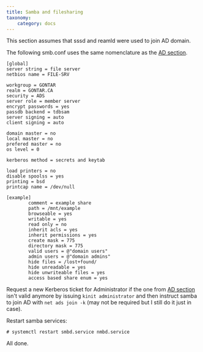 ```yaml
---
title: Samba and filesharing
taxonomy:
    category: docs
---
```

This section assumes that sssd and reamld were used to join AD domain. 

The following smb.conf uses the same nomenclature as the [AD section](../sso).

```
[global]
server string = file server
netbios name = FILE-SRV

workgroup = GONTAR
realm = GONTAR.CA
security = ADS
server role = member server
encrypt passwords = yes
passdb backend = tdbsam
server signing = auto
client signing = auto

domain master = no
local master = no
prefered master = no
os level = 0

kerberos method = secrets and keytab

load printers = no
disable spoolss = yes
printing = bsd
printcap name = /dev/null

[example]
        comment = example share
        path = /mnt/example
        browseable = yes
        writable = yes
        read only = no
        inherit acls = yes
        inherit permissions = yes
        create mask = 775
        directory mask = 775
        valid users = @"domain users"
        admin users = @"domain admins"
        hide files = /lost+found/
        hide unreadable = yes
        hide unwriteable files = yes
        access based share enum = yes

```
Request a new Kerberos ticket for Administrator if the one from [AD section](../sso) isn't valid anymore by issuing `kinit administrator` and then instruct samba to join AD with `net ads join -k` (may not be required but I still do it just in case).

Restart samba services:
```
# systemctl restart smbd.service nmbd.service
```

All done.
